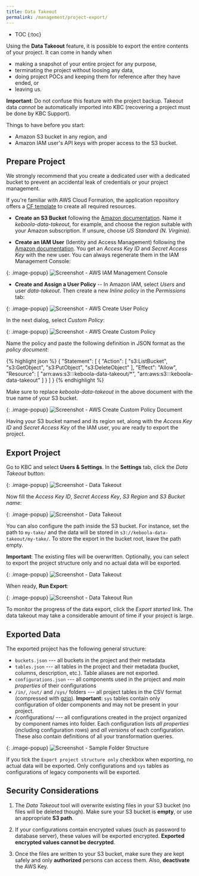 ```yaml
---
title: Data Takeout
permalink: /management/project-export/
---
```


* TOC
{:toc}

Using the **Data Takeout** feature, it is possible to export the entire contents of your project.
It can come in handy when

- making a snapshot of your entire project for any purpose,
- terminating the project without loosing any data,
- doing project POCs and keeping them for reference after they have ended, or
- leaving us.

**Important**: Do not confuse this feature with the project backup.
Takeout data *cannot* be automatically imported into KBC (recovering a project must be done by KBC Support).

Things to have before you start:

- Amazon S3 bucket in any region, and
- Amazon IAM user's API keys with proper access to the S3 bucket.

## Prepare Project
We strongly recommend that you create a dedicated user with a dedicated bucket to
prevent an accidental leak of credentials or your project management. 

If you're familiar with AWS Cloud Formation, the application repository offers 
a [CF template](https://github.com/keboola/kbc-project-backup/blob/master/s3.template.json) 
to create all required resources.

- **Create an S3 Bucket** following the [Amazon documentation](http://docs.aws.amazon.com/AmazonS3/latest/gsg/CreatingABucket.html).
Name it *keboola-data-takeout*, for example, and choose the region suitable with your Amazon subscription.
If unsure, choose *US Standard (N. Virginia)*.

- **Create an IAM User** (Identity and Access Management) following the [Amazon documentation](http://docs.aws.amazon.com/IAM/latest/UserGuide/id_users_create.html#id_users_create_console).
You get an *Access Key ID* and *Secret Access Key* with the new user. You can always regenerate them in the IAM Management Console:

{: .image-popup}
![Screenshot - AWS IAM Management Console](/management/project-export/aws-user-credentials.png)


- **Create and Assign a User Policy** -- In Amazon IAM, select *Users* and user *data-takeout*.
Then create a new *Inline policy* in the *Permissions* tab:

{: .image-popup}
![Screenshot - AWS Create User Policy](/management/project-export/aws-create-policy-intro.png)

In the next dialog, select *Custom Policy*:

{: .image-popup}
![Screenshot - AWS Create Custom Policy](/management/project-export/aws-create-custom-policy.png)

Name the policy and paste the following definition in JSON format as the *policy document*:

{% highlight json %}
{
    "Statement": [
        {
            "Action": [
                "s3:ListBucket",
                "s3:GetObject",
                "s3:PutObject",
                "s3:DeleteObject"
            ],
            "Effect": "Allow",
            "Resource": [
                "arn:aws:s3:::keboola-data-takeout/*",
                "arn:aws:s3:::keboola-data-takeout"
            ]
        }
    ]
}
{% endhighlight %}

Make sure to replace *keboola-data-takeout* in the above document with the true name of your S3 bucket.

{: .image-popup}
![Screenshot - AWS Create Custom Policy Document](/management/project-export/aws-create-custom-policy-document.png)

Having your S3 bucket named and its region set, along with the *Access Key ID* and *Secret Access Key* of the IAM user, you are ready to export the project.

## Export Project
Go to KBC and select **Users & Settings**. In the **Settings** tab, click the *Data Takeout* button:

{: .image-popup}
![Screenshot - Data Takeout](/management/project-export/data-takeout-project-settings.png)

Now fill the *Access Key ID*, *Secret Access Key*, *S3 Region* and *S3 Bucket name*:

{: .image-popup}
![Screenshot - Data Takeout](/management/project-export/data-takeout-settings.png)

You can also configure the path inside the S3 bucket. For instance, set the path to `my-take/` and the data will be stored in `s3://keboola-data-takeout/my-take/`.
To store the export in the bucket root, leave the path empty.

**Important**: The existing files will be overwritten.
Optionally, you can select to export the project structure only and no actual data will be exported.

{: .image-popup}
![Screenshot - Data Takeout](/tutorial/management/data-takeout.png)

When ready, **Run Export**:

{: .image-popup}
![Screenshot - Data Takeout Run](/management/project-export/data-takeout-project-export.png)

To monitor the progress of the data export, click the *Export started* link.
The data takeout may take a considerable amount of time if your project is large.

## Exported Data
The exported project has the following general structure:

- `buckets.json` --- all buckets in the project and their metadata
- `tables.json` --- all tables in the project and their metadata (bucket, columns, description, etc.).
Table aliases are not exported.
- `configurations.json` --- all components used in the project and *main properties* of their configurations
- `/in/`, `/out/` and `/sys/` folders --- all project tables in the CSV format (compressed with
[gzip](http://www.gzip.org/)). **Important**: `sys` tables contain only configuration of older components and may not be present in your project.
- /configurations/ --- all configurations created in the project organized by component names into folder.
Each configuration lists *all properties* (including configuration rows) and *all versions* of each configuration.
These also contain definitions of all your transformation queries.

{: .image-popup}
![Screenshot - Sample Folder Structure](/management/project-export/folder-structure.png)

If you tick the `Export project structure only` checkbox when exporting, no actual data will be exported.
Only configurations and `sys` tables as configurations of legacy components will be exported.

## Security Considerations
1. The *Data Takeout* tool will overwrite existing files in your S3 bucket (no files will be deleted though).
Make sure your S3 bucket is **empty**, or use an appropriate **S3 path**.

2. If your configurations contain encrypted values (such as password to database server), these
values will be exported encrypted. **Exported encrypted values cannot be decrypted**.

3. Once the files are written to your S3 bucket, make sure they are kept safely and only **authorized** persons can access them. Also, **deactivate** the AWS Key.
